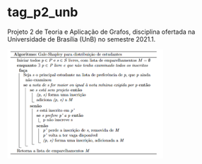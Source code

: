 # tag_p2_unb
Projeto 2 de Teoria e Aplicação de Grafos, disciplina ofertada na Universidade de Brasília (UnB) no semestre 2021.1.

<img src="media/pseudocode_algoritmo_adaptado.PNG" alt="pseudocode_algorithm" style="width:70%;"/>
